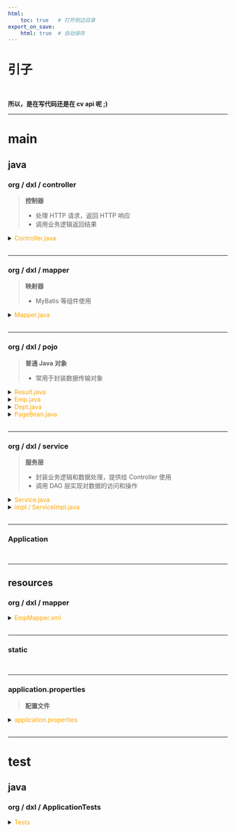 ```yaml
---
html:
    toc: true   # 打开侧边目录
export_on_save:
    html: true  # 自动保存
---
```


# 引子

<br>

**所以，是在写代码还是在 cv api 呢 ;)**


---


# **main**

## **java**

### org / dxl / controller

> **控制器**
> * 处理 HTTP 请求，返回 HTTP 响应
> * 调用业务逻辑返回结果

<details><summary><a href="" target="_blank"></a><span style="color: orange">Controller.java</span></summary><br>

* `@RestController` 处理 HTTP 请求并返回响应数据
* `@Resource` 依赖注入，解耦一个类对其依赖对象的创建和管理过程
* `@GetMapping` 处理 HTTP GET 请求
* `@RequestParam` 从请求中获取 key 的 value，并且赋值给某个变量

```java
// EmpController.java
@RestController
public class EmpController {
    @Resource
    EmpService empService;              // 暂时按照自动实例化、智能指针理解吧

    @GetMapping("/list")                // 处理客户端对 "/list" 路径的 GET 请求
    public Result getEmpList() {        // 返回一个 Result
        List<Emp> emps = empService.getEmpList();   // 调用服务层
        return Result.success(emps);
    }

    @GetMapping("/")
    public RedirectView index() {
        return new RedirectView("emp.html");    // 重定向
    }
}
```
</details>

<br>

---

### org / dxl / mapper

> **映射器**
> * MyBatis 等组件使用

<details><summary><a href="" target="_blank"></a><span style="color: orange">Mapper.java</span></summary><br>

* `@Mapper` 使用 MyBatis 框架为接口生成对应实现类

```java
// EmpMapper.java
package org.dxl.mapper;

import org.apache.ibatis.annotations.Mapper;
import org.apache.ibatis.annotations.Result;
import org.apache.ibatis.annotations.Results;
import org.apache.ibatis.annotations.Select;
import org.springframework.cglib.core.Local;
import org.dxl.pojo.Emp;

import java.time.LocalDate;
import java.util.List;

@Mapper
public interface EmpMapper {
    List<Emp> getEmpList();             // select * from emp;
    Emp selectById(int id);             // select * from emp where id = ?;
    List<Emp> selectByName(String name, Short gender, LocalDate begin, LocalDate end);
                                        // select * from emp where name like ?
    
    void insertEmp(Emp emp);            // insert into emp values(...);
    
    void updateEmp(Emp emp);            // update emp set ... where id = ?;
    
    void deleteById(int id);            // delete from emp where id = ?;
    void deleteByIds(List<Integer> ids);// delete from emp where id in (...);
}
```
</details>

<br>

---


### org / dxl / pojo

> **普通 Java 对象**
> * 常用于封装数据传输对象

<details><summary><a href="" target="_blank"></a><span style="color: orange">Result.java</span></summary><br>

* `@Override` 重写父类方法

```java
package org.dxl.pojo;

/**
 * 统一响应结果封装类
 */
public class Result {
    private Integer code ;//1 成功 , 0 失败
    private String msg; //提示信息
    private Object data; //数据 date

    public Result() {
    }
    public Result(Integer code, String msg, Object data) {
        this.code = code;
        this.msg = msg;
        this.data = data;
    }
    public Integer getCode() {
        return code;
    }
    public void setCode(Integer code) {
        this.code = code;
    }
    public String getMsg() {
        return msg;
    }
    public void setMsg(String msg) {
        this.msg = msg;
    }
    public Object getData() {
        return data;
    }
    public void setData(Object data) {
        this.data = data;
    }

    public static Result success(Object data){
        return new Result(1, "success", data);
    }
    public static Result success(){
        return new Result(1, "success", null);
    }
    public static Result error(String msg){
        return new Result(0, msg, null);
    }

    @Override
    public String toString() {
        return "Result{" +
                "code=" + code +
                ", msg='" + msg + '\'' +
                ", data=" + data +
                '}';
    }
}
```
</details>


<details><summary><a href="" target="_blank"></a><span style="color: orange">Emp.java</span></summary><br>

`Lombok` 提供的注解

* `@Data` 用于自动生成类的 `toString()` 等
* `@NoArgsConstructor` 自动生成无参构造方法
* `@AllArgsConstructor`自动生成包含所有成员变量的构造方法

```java
package org.dxl.pojo;

import lombok.AllArgsConstructor;
import lombok.Data;
import lombok.NoArgsConstructor;

import java.time.LocalDate;
import java.time.LocalDateTime;

@Data
@NoArgsConstructor
@AllArgsConstructor
public class Emp {
    private Integer id;                 // 员工编号
    private String userName;            // 用户名
    private String password;            // 密码
    private String name;                // 姓名
    private Short gender;               // 性别
    private String image;               // 头像
    private Short job;                  // 职务
    private LocalDate entryDate;        // 入职日期
    private Integer deptId;             // 部门编号
    private LocalDateTime createTime;   // 创建时间
    private LocalDateTime updateTime;   // 更新时间
}
```
</details>

<details><summary><a href="" target="_blank"></a><span style="color: orange">Dept.java</span></summary><br>

```java
package org.dxl.pojo;

import lombok.AllArgsConstructor;
import lombok.Data;
import lombok.NoArgsConstructor;
import java.time.LocalDateTime;

@Data
@NoArgsConstructor
@AllArgsConstructor
public class Dept {
    private Integer id;                 // ID
    private String name;                // 部门名称
    private LocalDateTime createTime;   // 创建时间
    private LocalDateTime updateTime;   // 修改时间
}
```
</details>

<details><summary><a href="" target="_blank"></a><span style="color: orange">PageBean.java</span></summary><br>

```java
package org.dxl.pojo;

import lombok.AllArgsConstructor;
import lombok.Data;
import lombok.NoArgsConstructor;

import java.util.List;

/**
 * 分页查询结果封装类
 */
@Data
@NoArgsConstructor
@AllArgsConstructor
public class PageBean {
    private Long total;     // 总记录数
    private List<Emp> rows; // 当前页数据列表
}
```
</details>

<br>

---


### org / dxl / service

> **服务层**
> * 封装业务逻辑和数据处理，提供给 Controller 使用
> * 调用 DAO 层实现对数据的访问和操作

<details><summary><a href="" target="_blank"></a><span style="color: orange">Service.java</span></summary><br>

```java
// EmpService.java
public interface EmpService {
    List<Emp> getEmpList();
}
```
</details>

<details><summary><a href="" target="_blank"></a><span style="color: orange">impl / ServiceImpl.java</span></summary><br>

* `@Server` 标识为 Spring Bean，由 Spring 管理的服务类
* `@Resource` 依赖注入
* `@Override` 重写父类方法

```java
// EmpServiceImpl.java
@Service
public class EmpServiceImpl implements EmpService {
    @Resource
    EmpMapper empMapper;

    @Override
    public List<Emp> getEmpList() {
        List<Emp> emps = empMapper.getEmpList();
        return emps;
    }
}
```
</details>


<br>

---


### Application


<br>

---

## **resources**

### org / dxl / mapper

> 

<details><summary><a href="" target="_blank"></a><span style="color: orange">EmpMapper.xml</span></summary><br>

```xml
<?xml version="1.0" encoding="UTF-8" ?>
<!DOCTYPE mapper
        PUBLIC "-//mybatis.org//DTD Mapper 3.0//EN"
        "https://mybatis.org/dtd/mybatis-3-mapper.dtd">

<mapper namespace="org.dxl.mapper.EmpMapper">

    <resultMap id="empResultMap" type="org.dxl.pojo.Emp">
        <result colum="class" property="class_name">
    </resultMap>

    <!-- 查询所有 -->
    <select id="getEmpList" resultMap="empResultMap">
        select * from work
    </select>

</mapper>
```


</details>


<br>

---

### static

<br>

---

### application.properties

> **配置文件**

<details><summary><a href="" target="_blank"></a><span style="color: orange"> application.properties</span></summary><br>

```sh
spring.application.name=项目名字

# mysql 配置
spring.datasource.driver-class-name=com.mysql.cj.jdbc.Driver
spring.datasource.url=jdbc:mysql://localhost:3306/数据库名字
spring.datasource.username=root
spring.datasource.password=1234
```
</details>

<br>

---


# **test**

## **java**

### org / dxl / ApplicationTests


<details><summary><a href="" target="_blank"></a><span style="color: orange">Tests</span></summary><br>

```java
package org.dxl;

import jakarta.annotation.Resource;
import org.junit.jupiter.api.Test;
import org.springframework.boot.test.context.SpringBootTest;
import org.dxl.mapper.EmpMapper;
import org.dxl.pojo.Emp;

import java.time.LocalDate;
import java.time.LocalDateTime;
import java.util.ArrayList;
import java.util.List;

@SpringBootTest
class SpringbootWebMybatisCrudApplicationTests {

    @Resource
    EmpMapper empMapper;

    @Test
    void testGetEmpList(){
        List<Emp> list = empMapper.getEmpList();
        for (Emp e : list){
            System.out.println(e);
        }
    }


}
```
</details>
